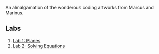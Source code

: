 An almalgamation of the wonderous coding artworks from Marcus and Marinus.
## Labs
1. [Lab 1: Planes](Lab%201)
2. [Lab 2: Solving Equations](Lab%202)

